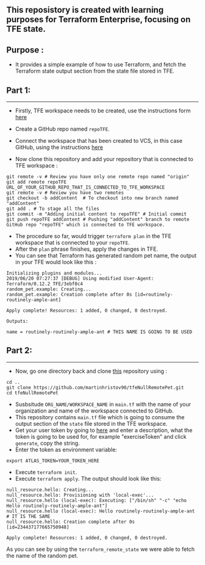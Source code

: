 ## This reposistory is created with learning purposes for Terraform Enterprise, focusing on TFE state.

## Purpose :

- It provides a simple example of how to use Terraform, and fetch the Terraform state output section from the state file stored in TFE.


## Part 1:
----------------------------------
- Firstly, TFE workspace needs to be created, use the instructions form [here](https://www.terraform.io/docs/enterprise/workspaces/index.html)

- Create a GitHub repo named `repoTFE`.

- Connect the workspace that has been created to VCS, in this case GitHub, using the instructions [here](https://www.terraform.io/docs/enterprise/vcs/index.html)

- Now clone this repository and add your repository that is connected to TFE workspace :
```shell
git remote -v # Review you have only one remote repo named "origin"
git add remote repoTFE URL_OF_YOUR_GITHUB_REPO_THAT_IS_CONNECTED_TO_TFE_WORKSPACE
git remote -v # Review you have two remotes
git checkout -b addContent  # To checkout into new branch named "addContent"
git add . # To stage all the files
git commit -m "Adding initial content to repoTFE" # Initial commit
git push repoTFE addContent # Pushing "addContent" branch to remote GitHub repo "repoTFE" which is connected to TFE workspace.
```
- The procedure so far, would trigger `terraform plan` in the TFE workspace that is connected to your `repoTFE`.
- After the `plan` phrase finishes, apply the changes in TFE.
- You can see that Terraform has generated random pet name, the output in your TFE would look like this :
```shell
Initializing plugins and modules...
2019/06/20 07:27:37 [DEBUG] Using modified User-Agent: Terraform/0.12.2 TFE/3ebf0c4
random_pet.example: Creating...
random_pet.example: Creation complete after 0s [id=routinely-routinely-ample-ant]

Apply complete! Resources: 1 added, 0 changed, 0 destroyed.

Outputs:

name = routinely-routinely-ample-ant # THIS NAME IS GOING TO BE USED
```

## Part 2:
----------------------------------
- Now, go one directory back and clone [this](https://github.com/martinhristov90/tfeNullRemotePet.git) repository using :
```
cd ..
git clone https://github.com/martinhristov90/tfeNullRemotePet.git
cd tfeNullRemotePet
```
- Susbsitude `ORG_NAME/WORKSPACE_NAME` in `main.tf` with the name of your organization and name of the workspace connected to GitHub.
- This repository contains `main.tf` file which is going to consume the output section of the `state` file stored in the TFE workspace.
- Get your user token by going to [here](https://app.terraform.io/app/settings/tokens) and enter a description, what the token is going to be used for, for example "exerciseToken" and click `generate`, copy the string.
- Enter the token as environment variable:
```shell
export ATLAS_TOKEN=YOUR_TOKEN_HERE
```
- Execute `terraform init`.
- Execute `terraform apply`. The output should look like this: 
```shell
null_resource.hello: Creating...
null_resource.hello: Provisioning with 'local-exec'...
null_resource.hello (local-exec): Executing: ["/bin/sh" "-c" "echo Hello routinely-routinely-ample-ant"]
null_resource.hello (local-exec): Hello routinely-routinely-ample-ant # IT IS THE SAME 
null_resource.hello: Creation complete after 0s [id=234437177665750948]

Apply complete! Resources: 1 added, 0 changed, 0 destroyed.
```
As you can see by using the `terraform_remote_state` we were able to fetch the name of the random pet.

